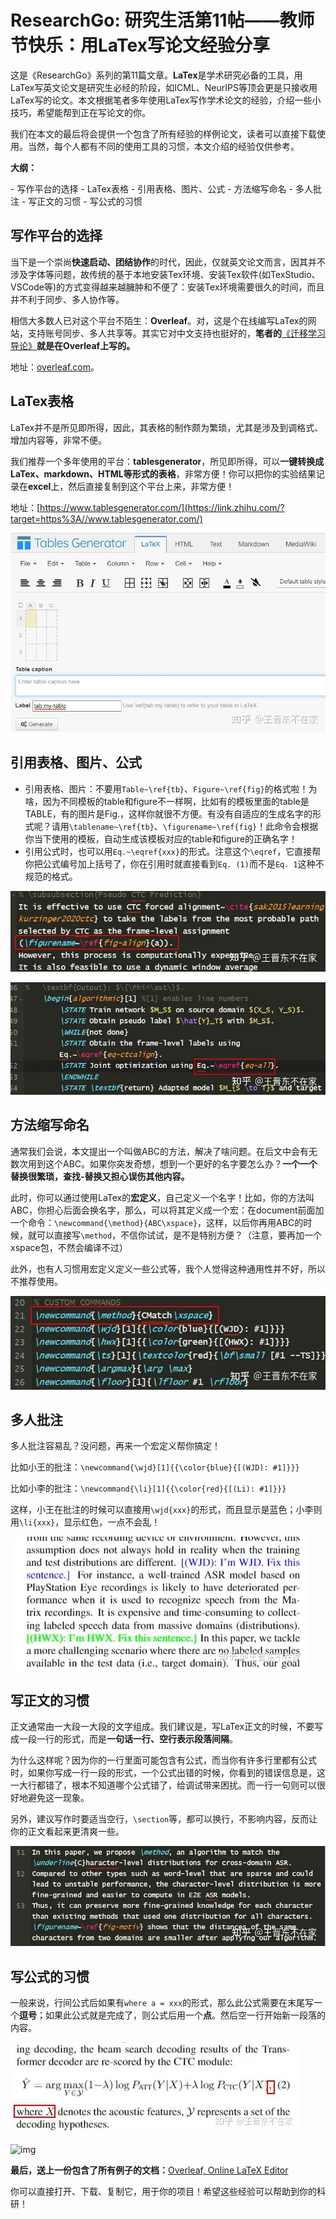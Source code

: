 # ResearchGo: 研究生活第11帖——教师节快乐：用LaTex写论文经验分享

这是《ResearchGo》系列的第11篇文章。**LaTex**是学术研究必备的工具，用LaTex写英文论文是研究生必经的阶段，如ICML、NeurIPS等顶会更是只接收用LaTex写的论文。本文根据笔者多年使用LaTex写作学术论文的经验，介绍一些小技巧，希望能帮到正在写论文的你。

我们在本文的最后将会提供一个包含了所有经验的样例论文，读者可以直接下载使用。当然，每个人都有不同的使用工具的习惯，本文介绍的经验仅供参考。

**大纲：**

\- 写作平台的选择
\- LaTex表格
\- 引用表格、图片、公式
\- 方法缩写命名
\- 多人批注
\- 写正文的习惯
\- 写公式的习惯

## 写作平台的选择

当下是一个崇尚**快速启动、团结协作**的时代，因此，仅就英文论文而言，因其并不涉及字体等问题，故传统的基于本地安装Tex环境、安装Tex软件(如TexStudio、VSCode等)的方式变得越来越臃肿和不便了：安装Tex环境需要很久的时间，而且并不利于同步、多人协作等。

相信大多数人已对这个平台不陌生：**Overleaf**。对，这是个在线编写LaTex的网站，支持账号同步、多人共享等。其实它对中文支持也挺好的，**笔者的**[《迁移学习导论》](https://zhuanlan.zhihu.com/p/374927278)**就是在Overleaf上写的。**

地址：[overleaf.com](https://link.zhihu.com/?target=https%3A//www.overleaf.com/project)。

## LaTex表格

LaTex并不是所见即所得，因此，其表格的制作颇为繁琐，尤其是涉及到调格式、增加内容等，非常不便。

我们推荐一个多年使用的平台：**tablesgenerator**，所见即所得，可以**一键转换成LaTex、markdown、HTML等形式的表格**，非常方便！你可以把你的实验结果记录在**excel**上，然后直接复制到这个平台上来，非常方便！

地址：[https://www.tablesgenerator.com/](https://link.zhihu.com/?target=https%3A//www.tablesgenerator.com/)

![img](./image/v2-3f8b7cf4eedf8be4443caaf0cea84bef_1440w.webp)

## 引用表格、图片、公式 

- 引用表格、图片：不要用`Table~\ref{tb}`、`Figure~\ref{fig}`的格式啦！为啥，因为不同模板的table和figure不一样啊，比如有的模板里面的table是TABLE，有的图片是Fig.，这样你就很不方便。有没有自适应的生成名字的形式呢？请用`\tablename~\ref{tb}`、`\figurename~\ref{fig}`！此命令会根据你当下使用的模板，自动生成该模板对应的table和figure的正确名字！
- 引用公式时，也可以用`Eq.~\eqref{xxx}`的形式。注意这个`\eqref`，它直接帮你把公式编号加上括号了，你在引用时就直接看到`Eq. (1)`而不是`Eq. 1`这种不规范的格式。

![img](./image/v2-7b1721e57dff30f08fe3803d8846feb2_1440w.webp)

![img](./image/v2-a1779440ee041cfd0eff59c42528b502_1440w.webp)

## 方法缩写命名

通常我们会说，本文提出一个叫做ABC的方法，解决了啥问题。在后文中会有无数次用到这个ABC。如果你突发奇想，想到一个更好的名字要怎么办？**一个一个替换很繁琐，查找-替换又担心误伤其他内容。**

此时，你可以通过使用LaTex的**宏定义**，自己定义一个名字！比如，你的方法叫ABC，你担心后面会换名字，那么，可以将其定义成一个宏：在document前面加一个命令：`\newcommand{\method}{ABC\xspace}`，这样，以后你再用ABC的时候，就可以直接写`\method`，不信你试试，是不是特别方便？（注意，要再加一个xspace包，不然会编译不过）

此外，也有人习惯用宏定义定义一些公式等，我个人觉得这种通用性并不好，所以不推荐使用。

![img](./image/v2-7d657fb0f927926ca5a92eab8f8a6390_1440w.webp)

## 多人批注

多人批注容易乱？没问题，再来一个宏定义帮你搞定！

比如小王的批注：`\newcommand{\wjd}[1]{{\color{blue}{[(WJD): #1]}}}`

比如小李的批注：`\newcommand{\li}[1]{{\color{red}{[(Li): #1]}}}`

这样，小王在批注的时候可以直接用`\wjd{xxx}`的形式，而且显示是蓝色；小李则用`\li{xxx}`，显示红色，一点不会乱！

![img](./image/v2-1124a733ed5a1877c10bf9d920eddd66_1440w.webp)

## 写正文的习惯

正文通常由一大段一大段的文字组成。我们建议是，写LaTex正文的时候，不要写成一段一行的形式，而是**一句话一行、空行表示段落间隔**。

为什么这样呢？因为你的一行里面可能包含有公式，而当你有许多行里都有公式时，如果你写成一行一段的形式，一个公式出错的时候，你看到的错误信息是，这一大行都错了，根本不知道哪个公式错了，给调试带来困扰。而一行一句则可以很好地避免这一现象。

另外，建议写作时要适当空行，`\section`等，都可以换行，不影响内容，反而让你的正文看起来更清爽一些。

![img](./image/v2-f0b0a0af5c903c84a4ee0f7ea65bcc72_1440w.webp)

## 写公式的习惯

一般来说，行间公式后如果有`where a = xxx`的形式，那么此公式需要在末尾写一个**逗号**；如果此公式就是完成了，则公式后用一个**点**。然后空一行开始新一段落的内容。

![img](./image/v2-e2dbbef75f7a4fef1e66327a7bed5f3b_1440w.webp)

![img](https://pic4.zhimg.com/80/v2-95b6d3cf2d620b04fb5931f2617ac81b_1440w.webp)

**最后，送上一份包含了所有例子的文档：**[Overleaf, Online LaTeX Editor](https://link.zhihu.com/?target=https%3A//www.overleaf.com/read/kygtyxjkxhcs)

你可以直接打开、下载、复制它，用于你的项目！希望这些经验可以帮助到你的科研！